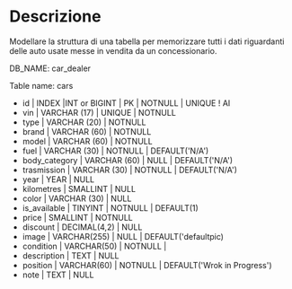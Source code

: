 # Descrizione 
Modellare la struttura di una tabella per memorizzare tutti i dati riguardanti delle auto usate messe in vendita da un concessionario.

DB_NAME: car_dealer

Table name: cars

- id | INDEX |INT or BIGINT | PK | NOTNULL | UNIQUE ! AI
- vin | VARCHAR (17) | UNIQUE | NOTNULL
- type | VARCHAR (20) | NOTNULL
- brand | VARCHAR (60) | NOTNULL
- model | VARCHAR (60) | NOTNULL
- fuel | VARCHAR (30) | NOTNULL | DEFAULT('N/A')
- body_category | VARCHAR (60) | NULL | DEFAULT('N/A')
- trasmission | VARCHAR (30) | NOTNULL | DEFAULT('N/A')
- year | YEAR | NULL 
- kilometres | SMALLINT | NULL 
- color | VARCHAR (30) | NULL
- is_available | TINYINT | NOTNULL | DEFAULT(1)
- price | SMALLINT | NOTNULL
- discount | DECIMAL(4,2) | NULL
- image | VARCHAR(255) | NULL |  DEFAULT('defaultpic)
- condition | VARCHAR(50) | NOTNULL |
- description | TEXT | NULL
- position | VARCHAR(60) | NOTNULL |  DEFAULT('Wrok in Progress')
- note | TEXT | NULL
